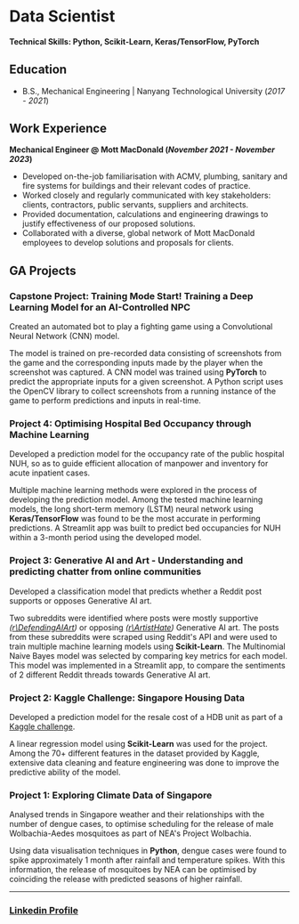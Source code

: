 # Data Scientist

#### Technical Skills: Python, Scikit-Learn, Keras/TensorFlow, PyTorch

## Education 			        		
- B.S., Mechanical Engineering | Nanyang Technological University (_2017 - 2021_)

## Work Experience
**Mechanical Engineer @ Mott MacDonald (_November 2021 - November 2023_)**
- Developed on-the-job familiarisation with ACMV, plumbing, sanitary and fire systems for buildings and their relevant codes of practice. 
- Worked closely and regularly communicated with key stakeholders: clients, contractors, public servants, suppliers and architects.
- Provided documentation, calculations and engineering drawings to justify effectiveness of our proposed solutions.
- Collaborated with a diverse, global network of Mott MacDonald employees to develop solutions and proposals for clients.

## GA Projects
### Capstone Project: Training Mode Start! Training a Deep Learning Model for an AI-Controlled NPC

Created an automated bot to play a fighting game using a Convolutional Neural Network (CNN) model.

The model is trained on pre-recorded data consisting of screenshots from the game and the corresponding inputs made by the player when the screenshot was captured. A CNN model was trained using **PyTorch** to predict the appropriate inputs for a given screenshot. A Python script uses the OpenCV library to collect screenshots from a running instance of the game to perform predictions and inputs in real-time.

### Project 4: Optimising Hospital Bed Occupancy through Machine Learning

Developed a prediction model for the occupancy rate of the public hospital NUH, so as to guide efficient allocation of manpower and inventory for acute inpatient cases.

Multiple machine learning methods were explored in the process of developing the prediction model. Among the tested machine learning models, the long short-term memory (LSTM) neural network using **Keras/TensorFlow** was found to be the most accurate in performing predictions. 
A Streamlit app was built to predict bed occupancies for NUH within a 3-month period using the developed model.

### Project 3: Generative AI and Art - Understanding and predicting chatter from online communities

Developed a classification model that predicts whether a Reddit post supports or opposes Generative AI art.

Two subreddits were identified where posts were mostly supportive _([r\DefendingAIArt](https://www.reddit.com/r/DefendingAIArt))_ or opposing _([r\ArtistHate](https://www.reddit.com/r/ArtistHate))_ Generative AI art. The posts from these subreddits were scraped using Reddit's API and were used to train multiple machine learning models using **Scikit-Learn**. The Multinomial Naive Bayes model was selected by comparing key metrics for each model. This model was implemented in a Streamlit app, to compare the sentiments of 2 different Reddit threads towards Generative AI art.

### Project 2: Kaggle Challenge: Singapore Housing Data
Developed a prediction model for the resale cost of a HDB unit as part of a [Kaggle challenge](https://www.kaggle.com/competitions/dsi-sg-project-2-regression-challenge-hdb-price/overview).

A linear regression model using **Scikit-Learn** was used for the project. Among the 70+ different features in the dataset provided by Kaggle, extensive data cleaning and feature engineering was done to improve the predictive ability of the model.

### Project 1: Exploring Climate Data of Singapore
Analysed trends in Singapore weather and their relationships with the number of dengue cases, to optimise scheduling for the release of male Wolbachia-Aedes mosquitoes as part of NEA's Project Wolbachia.

Using data visualisation techniques in **Python**, dengue cases were found to spike approximately 1 month after rainfall and temperature spikes. With this information, the release of mosquitoes by NEA can be optimised by coinciding the release with predicted seasons of higher rainfall.

___
### [Linkedin Profile](https://www.linkedin.com/in/muhammad-faaiz-khan-bin-abdul-halil)